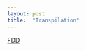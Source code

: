 ```yaml
---
layout: post
title:  "Transpilation"
---
```



[FDD](https://guitarvydas.github.io/assets/2021-04-23-FDD/index.html)


<script src="https://utteranc.es/client.js" 
        repo="guitarvydas/guitarvydas.github.io" 
        issue-term="pathname" 
        theme="github-light" 
        crossorigin="anonymous" 
        async> 
</script> 
